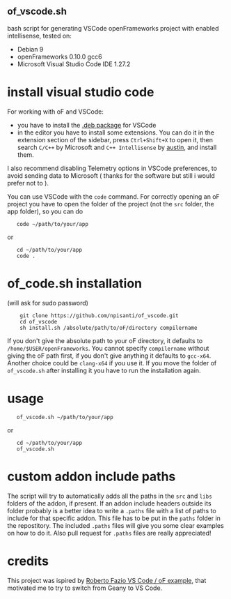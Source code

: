 ## of_vscode.sh

bash script for generating VSCode openFrameworks project with enabled intellisense, tested on:
- Debian 9
- openFrameworks 0.10.0 gcc6
- Microsoft Visual Studio Code IDE 1.27.2

# install visual studio code
For working with oF and VSCode:
- you have to install the [.deb package](https://code.visualstudio.com/docs/?dv=linux64_deb) for VSCode
- in the editor you have to install some extensions. You can do it in the extension section of the sidebar, press `Ctrl+Shift+X` to open it, then search `C/C++` by Microsoft and `C++ Intellisense` by [austin](https://github.com/austin-----/code-gnu-global), and install them.

I also recommend disabling Telemetry options in VSCode preferences, to avoid sending data to Microsoft ( thanks for the software but still i would prefer not to ). 

You can use VSCode with the `code` command. For correctly opening an oF project you have to open the folder of the project (not the `src` folder, the app folder), so you can do
```console
   code ~/path/to/your/app
```
or
```console
   cd ~/path/to/your/app
   code .
```

# of_code.sh installation
(will ask for sudo password)
```console
    git clone https://github.com/npisanti/of_vscode.git
    cd of_vscode
    sh install.sh /absolute/path/to/oF/directory compilername
```
If you don't give the absolute path to your oF directory, it defaults to `/home/$USER/openFrameworks`. You cannot specify `compilername` without giving the oF path first, if you don't give anything it defaults to `gcc-x64`. Another choice could be `clang-x64` if you use it. If you move the folder of `of_vscode.sh` after installing it you have to run the installation again.


# usage
```console
   of_vscode.sh ~/path/to/your/app
```
or
```console
   cd ~/path/to/your/app
   of_vscode.sh
```

# custom addon include paths
The script will try to automatically adds all the paths in the `src` and `libs` folders of the addon, if present.
If an addon include headers outside its folder probably is a better idea to write a `.paths` file with a list of paths to include for that specific addon. This file has to be put in the `paths` folder in the repostitory. The included `.paths` files will give you some clear examples on how to do it. Also pull request for `.paths` files are really appreciated! 

# credits 
This project was ispired by [Roberto Fazio VS Code / oF example](https://github.com/robertofazio/openFrameworks_VisualStudioCode_Example), that motivated me to try to switch from Geany to VS Code.
